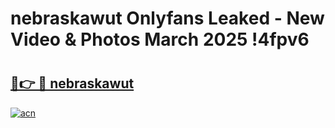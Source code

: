 # nebraskawut Onlyfans Leaked - New Video & Photos March 2025 !4fpv6

# <h2><a href="https://vvip0g.iuczelnia.edu.pl?title=nebraskawut&ref=4fpv6">🔗👉 🔴 nebraskawut</a></h2>

[![acn](https://github.com/user-attachments/assets/0f9c940e-d8b0-45ae-aac7-cd30a18b3e1c)](https://vvip0g.iuczelnia.edu.pl?title=nebraskawut&ref=4fpv6)

